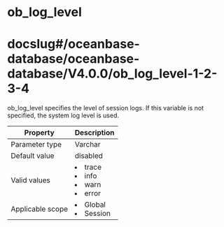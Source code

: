 ob_log_level
=================================
# docslug#/oceanbase-database/oceanbase-database/V4.0.0/ob_log_level-1-2-3-4
ob_log_level specifies the level of session logs. If this variable is not specified, the system log level is used.


| **Property**     | **Description** |
|------------------|---------------------------------------------------------------------------------------------------------------------------------------------------------------------------------------------|
| Parameter type   | Varchar |
| Default value    | disabled |
| Valid values     | <li> trace   <li> info   <li> warn   <li> error |
| Applicable scope | <li> Global   <li> Session |



